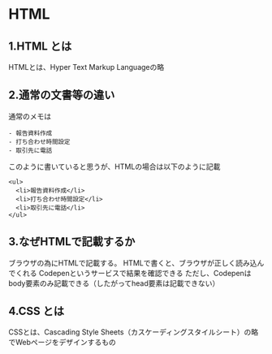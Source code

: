# HTML

## 1.HTML とは

HTMLとは、Hyper Text Markup Languageの略

## 2.通常の文書等の違い

通常のメモは

``` 
- 報告資料作成
- 打ち合わせ時間設定
- 取引先に電話
```
このように書いていると思うが、HTMLの場合は以下のように記載
```
<ul>
  <li>報告資料作成</li>
  <li>打ち合わせ時間設定</li>
  <li>取引先に電話</li>
</ul>
```

## 3.なぜHTMLで記載するか

ブラウザの為にHTMLで記載する。
HTMLで書くと、ブラウザが正しく読み込んでくれる
Codepenというサービスで結果を確認できる
ただし、Codepenはbody要素のみ記載できる（したがってhead要素は記載できない）

## 4.CSS とは　

CSSとは、Cascading Style Sheets（カスケーディングスタイルシート）の略でWebページをデザインするもの








